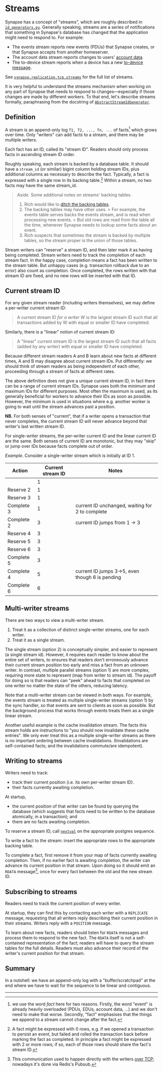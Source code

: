 # Streams

Synapse has a concept of "streams", which are roughly described in [`id_generators.py`](
    https://github.com/element-hq/synapse/blob/develop/synapse/storage/util/id_generators.py
).
Generally speaking, streams are a series of notifications that something in Synapse's database has changed that the application might need to respond to.
For example:

- The events stream reports new events (PDUs) that Synapse creates, or that Synapse accepts from another homeserver.
- The account data stream reports changes to users' [account data](https://spec.matrix.org/v1.7/client-server-api/#client-config).
- The to-device stream reports when a device has a new [to-device message](https://spec.matrix.org/v1.7/client-server-api/#send-to-device-messaging).

See [`synapse.replication.tcp.streams`](
    https://github.com/element-hq/synapse/blob/develop/synapse/replication/tcp/streams/__init__.py
) for the full list of streams.

It is very helpful to understand the streams mechanism when working on any part of Synapse that needs to respond to changes—especially if those changes are made by different workers.
To that end, let's describe streams formally, paraphrasing from the docstring of [`AbstractStreamIdGenerator`](
    https://github.com/element-hq/synapse/blob/a719b703d9bd0dade2565ddcad0e2f3a7a9d4c37/synapse/storage/util/id_generators.py#L96
).

## Definition

A stream is an append-only log `T1, T2, ..., Tn, ...` of facts[^1] which grows over time.
Only "writers" can add facts to a stream, and there may be multiple writers.

Each fact has an ID, called its "stream ID".
Readers should only process facts in ascending stream ID order.

Roughly speaking, each stream is backed by a database table.
It should have a `stream_id` (or similar) bigint column holding stream IDs, plus additional columns as necessary to describe the fact.
Typically, a fact is expressed with a single row in its backing table.[^2]
Within a stream, no two facts may have the same stream_id.

> _Aside_. Some additional notes on streams' backing tables.
>
> 1. Rich would like to [ditch the backing tables](https://github.com/matrix-org/synapse/issues/13456).
> 2. The backing tables may have other uses.
     >    For example, the events table serves backs the events stream, and is read when processing new events.
     >    But old rows are read from the table all the time, whenever Synapse needs to lookup some facts about an event.
> 3. Rich suspects that sometimes the stream is backed by multiple tables, so the stream proper is the union of those tables.

Stream writers can "reserve" a stream ID, and then later mark it as having being completed.
Stream writers need to track the completion of each stream fact.
In the happy case, completion means a fact has been written to the stream table.
But unhappy cases (e.g. transaction rollback due to an error) also count as completion.
Once completed, the rows written with that stream ID are fixed, and no new rows
will be inserted with that ID.

## Current stream ID

For any given stream reader (including writers themselves), we may define a per-writer current stream ID:

> A current stream ID _for a writer W_ is the largest stream ID such that
> all transactions added by W with equal or smaller ID have completed.

Similarly, there is a "linear" notion of current stream ID:

> A "linear" current stream ID is the largest stream ID such that
> all facts (added by any writer) with equal or smaller ID have completed.

Because different stream readers A and B learn about new facts at different times, A and B may disagree about current stream IDs.
Put differently: we should think of stream readers as being independent of each other, proceeding through a stream of facts at different rates.

The above definition does not give a unique current stream ID, in fact there can
be a range of current stream IDs. Synapse uses both the minimum and maximum IDs
for different purposes. Most often the maximum is used, as its generally
beneficial for workers to advance their IDs as soon as possible. However, the
minimum is used in situations where e.g. another worker is going to wait until
the stream advances past a position.

**NB.** For both senses of "current", that if a writer opens a transaction that never completes, the current stream ID will never advance beyond that writer's last written stream ID.

For single-writer streams, the per-writer current ID and the linear current ID are the same.
Both senses of current ID are monotonic, but they may "skip" or jump over IDs because facts complete out of order.


_Example_.
Consider a single-writer stream which is initially at ID 1.

| Action     | Current stream ID | Notes                                           |
|------------|-------------------|-------------------------------------------------|
|            | 1                 |                                                 |
| Reserve 2  | 1                 |                                                 |
| Reserve 3  | 1                 |                                                 |
| Complete 3 | 1                 | current ID unchanged, waiting for 2 to complete |
| Complete 2 | 3                 | current ID jumps from 1 -> 3                    |
| Reserve 4  | 3                 |                                                 |
| Reserve 5  | 3                 |                                                 |
| Reserve 6  | 3                 |                                                 |
| Complete 5 | 3                 |                                                 |
| Complete 4 | 5                 | current ID jumps 3->5, even though 6 is pending |
| Complete 6 | 6                 |                                                 |


## Multi-writer streams

There are two ways to view a multi-writer stream.

1. Treat it as a collection of distinct single-writer streams, one
   for each writer.
2. Treat it as a single stream.

The single stream (option 2) is conceptually simpler, and easier to represent (a single stream id).
However, it requires each reader to know about the entire set of writers, to ensures that readers don't erroneously advance their current stream position too early and miss a fact from an unknown writer.
In contrast, multiple parallel streams (option 1) are more complex, requiring more state to represent (map from writer to stream id).
The payoff for doing so is that readers can "peek" ahead to facts that completed on one writer no matter the state of the others, reducing latency.

Note that a multi-writer stream can be viewed in both ways.
For example, the events stream is treated as multiple single-writer streams (option 1) by the sync handler, so that events are sent to clients as soon as possible.
But the background process that works through events treats them as a single linear stream.

Another useful example is the cache invalidation stream.
The facts this stream holds are instructions to "you should now invalidate these cache entries".
We only ever treat this as a multiple single-writer streams as there is no important ordering between cache invalidations.
(Invalidations are self-contained facts; and the invalidations commute/are idempotent).

## Writing to streams

Writers need to track:
 - track their current position (i.e. its own per-writer stream ID).
 - their facts currently awaiting completion.

At startup,
 - the current position of that writer can be found by querying the database (which suggests that facts need to be written to the database atomically, in a transaction); and
 - there are no facts awaiting completion.

To reserve a stream ID, call [`nextval`](https://www.postgresql.org/docs/current/functions-sequence.html) on the appropriate postgres sequence.

To write a fact to the stream: insert the appropriate rows to the appropriate backing table.

To complete a fact, first remove it from your map of facts currently awaiting completion.
Then, if no earlier fact is awaiting completion, the writer can advance its current position in that stream.
Upon doing so it should emit an `RDATA` message[^3], once for every fact between the old and the new stream ID.

## Subscribing to streams

Readers need to track the current position of every writer.

At startup, they can find this by contacting each writer with a `REPLICATE` message,
requesting that all writers reply describing their current position in their streams.
Writers reply with a `POSITION` message.

To learn about new facts, readers should listen for `RDATA` messages and process them to respond to the new fact.
The `RDATA` itself is not a self-contained representation of the fact;
readers will have to query the stream tables for the full details.
Readers must also advance their record of the writer's current position for that stream.

## Summary

In a nutshell: we have an append-only log with a "buffer/scratchpad" at the end where we have to wait for the sequence to be linear and contiguous.


---

[^1]: we use the word _fact_ here for two reasons.
Firstly, the word "event" is already heavily overloaded (PDUs, EDUs, account data, ...) and we don't need to make that worse.
Secondly, "fact" emphasises that the things we append to a stream cannot change after the fact.

[^2]: A fact might be expressed with 0 rows, e.g. if we opened a transaction to persist an event, but failed and rolled the transaction back before marking the fact as completed.
In principle a fact might be expressed with 2 or more rows; if so, each of those rows should share the fact's stream ID.

[^3]: This communication used to happen directly with the writers [over TCP](../../tcp_replication.md);
nowadays it's done via Redis's Pubsub.

